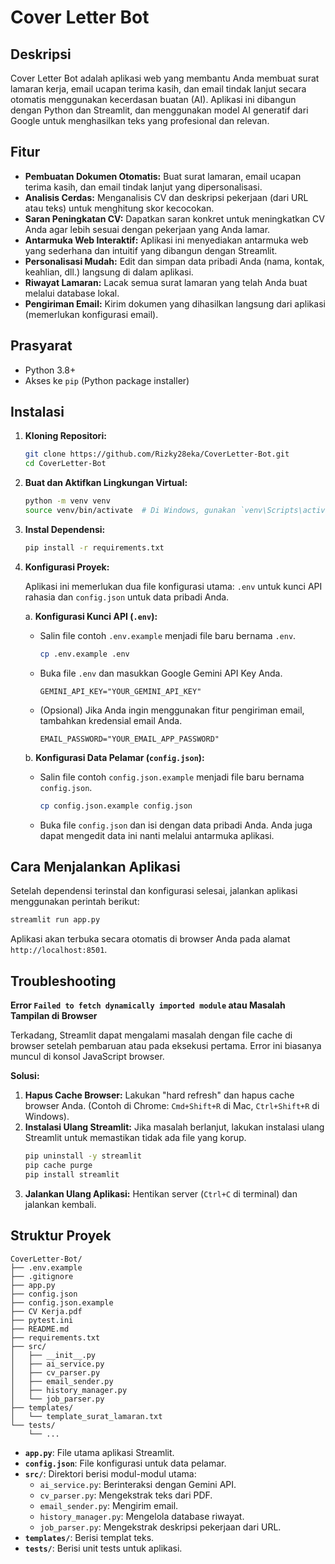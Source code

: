 # Cover Letter Bot

## Deskripsi

Cover Letter Bot adalah aplikasi web yang membantu Anda membuat surat lamaran kerja, email ucapan terima kasih, dan email tindak lanjut secara otomatis menggunakan kecerdasan buatan (AI). Aplikasi ini dibangun dengan Python dan Streamlit, dan menggunakan model AI generatif dari Google untuk menghasilkan teks yang profesional dan relevan.

## Fitur

- **Pembuatan Dokumen Otomatis:** Buat surat lamaran, email ucapan terima kasih, dan email tindak lanjut yang dipersonalisasi.
- **Analisis Cerdas:** Menganalisis CV dan deskripsi pekerjaan (dari URL atau teks) untuk menghitung skor kecocokan.
- **Saran Peningkatan CV:** Dapatkan saran konkret untuk meningkatkan CV Anda agar lebih sesuai dengan pekerjaan yang Anda lamar.
- **Antarmuka Web Interaktif:** Aplikasi ini menyediakan antarmuka web yang sederhana dan intuitif yang dibangun dengan Streamlit.
- **Personalisasi Mudah:** Edit dan simpan data pribadi Anda (nama, kontak, keahlian, dll.) langsung di dalam aplikasi.
- **Riwayat Lamaran:** Lacak semua surat lamaran yang telah Anda buat melalui database lokal.
- **Pengiriman Email:** Kirim dokumen yang dihasilkan langsung dari aplikasi (memerlukan konfigurasi email).

## Prasyarat

- Python 3.8+
- Akses ke `pip` (Python package installer)

## Instalasi

1.  **Kloning Repositori:**
    ```bash
    git clone https://github.com/Rizky28eka/CoverLetter-Bot.git
    cd CoverLetter-Bot
    ```

2.  **Buat dan Aktifkan Lingkungan Virtual:**
    ```bash
    python -m venv venv
    source venv/bin/activate  # Di Windows, gunakan `venv\Scripts\activate`
    ```

3.  **Instal Dependensi:**
    ```bash
    pip install -r requirements.txt
    ```

4.  **Konfigurasi Proyek:**

    Aplikasi ini memerlukan dua file konfigurasi utama: `.env` untuk kunci API rahasia dan `config.json` untuk data pribadi Anda.

    a. **Konfigurasi Kunci API (`.env`):**
    - Salin file contoh `.env.example` menjadi file baru bernama `.env`.
      ```bash
      cp .env.example .env
      ```
    - Buka file `.env` dan masukkan Google Gemini API Key Anda.
      ```dotenv
      GEMINI_API_KEY="YOUR_GEMINI_API_KEY"
      ```
    - (Opsional) Jika Anda ingin menggunakan fitur pengiriman email, tambahkan kredensial email Anda.
      ```dotenv
      EMAIL_PASSWORD="YOUR_EMAIL_APP_PASSWORD"
      ```

    b. **Konfigurasi Data Pelamar (`config.json`):**
    - Salin file contoh `config.json.example` menjadi file baru bernama `config.json`.
      ```bash
      cp config.json.example config.json
      ```
    - Buka file `config.json` dan isi dengan data pribadi Anda. Anda juga dapat mengedit data ini nanti melalui antarmuka aplikasi.

## Cara Menjalankan Aplikasi

Setelah dependensi terinstal dan konfigurasi selesai, jalankan aplikasi menggunakan perintah berikut:

```bash
streamlit run app.py
```

Aplikasi akan terbuka secara otomatis di browser Anda pada alamat `http://localhost:8501`.

## Troubleshooting

**Error `Failed to fetch dynamically imported module` atau Masalah Tampilan di Browser**

Terkadang, Streamlit dapat mengalami masalah dengan file cache di browser setelah pembaruan atau pada eksekusi pertama. Error ini biasanya muncul di konsol JavaScript browser.

**Solusi:**
1.  **Hapus Cache Browser:** Lakukan "hard refresh" dan hapus cache browser Anda. (Contoh di Chrome: `Cmd+Shift+R` di Mac, `Ctrl+Shift+R` di Windows).
2.  **Instalasi Ulang Streamlit:** Jika masalah berlanjut, lakukan instalasi ulang Streamlit untuk memastikan tidak ada file yang korup.
    ```bash
    pip uninstall -y streamlit
    pip cache purge
    pip install streamlit
    ```
3.  **Jalankan Ulang Aplikasi:** Hentikan server (`Ctrl+C` di terminal) dan jalankan kembali.

## Struktur Proyek

```
CoverLetter-Bot/
├── .env.example
├── .gitignore
├── app.py
├── config.json
├── config.json.example
├── CV Kerja.pdf
├── pytest.ini
├── README.md
├── requirements.txt
├── src/
│   ├── __init__.py
│   ├── ai_service.py
│   ├── cv_parser.py
│   ├── email_sender.py
│   ├── history_manager.py
│   └── job_parser.py
├── templates/
│   └── template_surat_lamaran.txt
└── tests/
    └── ...
```

- **`app.py`**: File utama aplikasi Streamlit.
- **`config.json`**: File konfigurasi untuk data pelamar.
- **`src/`**: Direktori berisi modul-modul utama:
    - `ai_service.py`: Berinteraksi dengan Gemini API.
    - `cv_parser.py`: Mengekstrak teks dari PDF.
    - `email_sender.py`: Mengirim email.
    - `history_manager.py`: Mengelola database riwayat.
    - `job_parser.py`: Mengekstrak deskripsi pekerjaan dari URL.
- **`templates/`**: Berisi templat teks.
- **`tests/`**: Berisi unit tests untuk aplikasi.